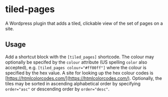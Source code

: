 # tiled-pages

A Wordpress plugin that adds a tiled, clickable view of the set of pages on a site. 

## Usage

Add a shortcut block with the `[tiled_pages]` shortcode. The colour may optionally be specifed by the `colour` attribute (US spelling `color` also accepted), e.g. `[tiled_pages colour="#ff00ff"]` where the colour is specified by the hex value. A site for looking up the hex colour codes is [https://htmlcolorcodes.com/](https://htmlcolorcodes.com/). Optionally, the tiles may be sorted in ascending alphabetical order by specifying `order="asc"` or descending order by `order="desc"`.